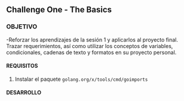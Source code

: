 
## Challenge One - The Basics

### OBJETIVO

-Reforzar los aprendizajes de la sesión 1 y  aplicarlos al proyecto final. Trazar requerimientos, así como utilizar los conceptos de variables, condicionales, cadenas de texto y formatos en su proyecto personal.
#### REQUISITOS

1. Instalar el paquete `golang.org/x/tools/cmd/goimports`

#### DESARROLLO






